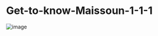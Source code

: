 # Get-to-know-Maissoun-1-1-1

![image](https://github.com/user-attachments/assets/abe9d13a-cefa-45d8-88f1-f7fae9042163)
